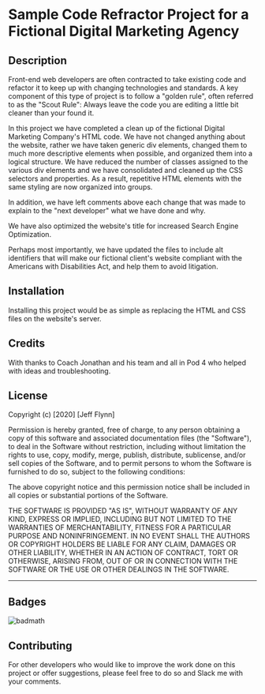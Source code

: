# Sample Code Refractor Project for a Fictional Digital Marketing Agency

## Description 

Front-end web developers are often contracted to take existing code and refactor it to keep up with changing technologies and standards.  A key component of this type of project is to follow a "golden rule", often referred to as the "Scout Rule":  Always leave the code you are editing a little bit cleaner than your found it.

In this project we have completed a clean up of the fictional Digital Marketing Company's HTML code.  We have not changed anything about the website, rather we have taken generic div elements, changed them to much more descriptive elements when possible, and organized them into a logical structure.  We have reduced the number of classes assigned to the various div elements and we have consolidated and cleaned up the CSS selectors and properties.  As a result, repetitive HTML elements with the same styling are now organized into groups.

In addition, we have left comments above each change that was made to explain to the "next developer" what we have done and why.

We have also optimized the website's title for increased Search Engine Optimization.

Perhaps most importantly, we have updated the files to include alt identifiers that will make our fictional client's website compliant with the Americans with Disabilities Act, and help them to avoid litigation.


## Installation

Installing this project would be as simple as replacing the HTML and CSS files on the website's server.


## Credits

With thanks to Coach Jonathan and his team and all in Pod 4 who helped with ideas and troubleshooting.



## License

Copyright (c) [2020] [Jeff Flynn]

Permission is hereby granted, free of charge, to any person obtaining a copy
of this software and associated documentation files (the "Software"), to deal
in the Software without restriction, including without limitation the rights
to use, copy, modify, merge, publish, distribute, sublicense, and/or sell
copies of the Software, and to permit persons to whom the Software is
furnished to do so, subject to the following conditions:

The above copyright notice and this permission notice shall be included in all
copies or substantial portions of the Software.

THE SOFTWARE IS PROVIDED "AS IS", WITHOUT WARRANTY OF ANY KIND, EXPRESS OR
IMPLIED, INCLUDING BUT NOT LIMITED TO THE WARRANTIES OF MERCHANTABILITY,
FITNESS FOR A PARTICULAR PURPOSE AND NONINFRINGEMENT. IN NO EVENT SHALL THE
AUTHORS OR COPYRIGHT HOLDERS BE LIABLE FOR ANY CLAIM, DAMAGES OR OTHER
LIABILITY, WHETHER IN AN ACTION OF CONTRACT, TORT OR OTHERWISE, ARISING FROM,
OUT OF OR IN CONNECTION WITH THE SOFTWARE OR THE USE OR OTHER DEALINGS IN THE
SOFTWARE.

---

## Badges

![badmath](https://img.shields.io/github/languages/top/nielsenjared/badmath)


## Contributing

For other developers who would like to improve the work done on this project or offer suggestions, please feel free to do so and Slack me with your comments.

